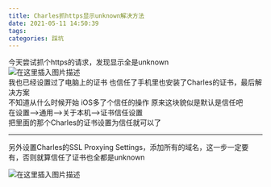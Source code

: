 ```yaml
---
title: Charles抓https显示unknown解决方法
date: 2021-05-11 14:50:39
tags: 
categories: 踩坑
---
```


<!--more-->

今天尝试抓个https的请求，发现显示全是unknown  
![在这里插入图片描述](https://img-blog.csdnimg.cn/20210511145003403.png)  
我也已经设置过了电脑上的证书 也信任了手机里也安装了Charles的证书，最后解决方案  
不知道从什么时候开始 iOS多了个信任的操作 原来这块貌似是默认是信任吧  
在设置–>通用–>关于本机–>证书信任设置  
把里面的那个Charles的证书设置为信任就可以了

---

另外设置Charles的SSL Proxying Settings，添加所有的域名，这一步一定要有，否则就算信任了证书也全都是unknown

![在这里插入图片描述](https://img-blog.csdnimg.cn/20210511145316567.png?x-oss-process=image/watermark,type_ZmFuZ3poZW5naGVpdGk,shadow_10,text_aHR0cHM6Ly9ibG9nLmNzZG4ubmV0L3FxXzIxMDQwNTU5,size_16,color_FFFFFF,t_70)
